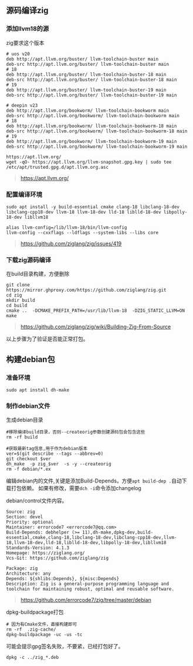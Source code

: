 ## 源码编译zig

### 添加llvm18的源

zig要求这个版本

```shell
# uos v20
deb http://apt.llvm.org/buster/ llvm-toolchain-buster main
deb-src http://apt.llvm.org/buster/ llvm-toolchain-buster main
# 18 
deb http://apt.llvm.org/buster/ llvm-toolchain-buster-18 main
deb-src http://apt.llvm.org/buster/ llvm-toolchain-buster-18 main
# 19 
deb http://apt.llvm.org/buster/ llvm-toolchain-buster-19 main
deb-src http://apt.llvm.org/buster/ llvm-toolchain-buster-19 main

# deepin v23
deb http://apt.llvm.org/bookworm/ llvm-toolchain-bookworm main
deb-src http://apt.llvm.org/bookworm/ llvm-toolchain-bookworm main
# 18 
deb http://apt.llvm.org/bookworm/ llvm-toolchain-bookworm-18 main
deb-src http://apt.llvm.org/bookworm/ llvm-toolchain-bookworm-18 main
# 19 
deb http://apt.llvm.org/bookworm/ llvm-toolchain-bookworm-19 main
deb-src http://apt.llvm.org/bookworm/ llvm-toolchain-bookworm-19 main
```

```shell
https://apt.llvm.org/
wget -qO- https://apt.llvm.org/llvm-snapshot.gpg.key | sudo tee /etc/apt/trusted.gpg.d/apt.llvm.org.asc
```

> https://apt.llvm.org/

### 配置编译环境

```shell
sudo apt install -y build-essential cmake clang-18 libclang-18-dev libclang-cpp18-dev llvm-18 llvm-18-dev lld-18 liblld-18-dev libpolly-18-dev libllvm18
```

```shell
alias llvm-config=/lib/llvm-18/bin/llvm-config
llvm-config --cxxflags --ldflags --system-libs --libs core
```

> https://github.com/ziglang/zig/issues/419

### 下载zig源码编译

在build目录构建，方便删除

```shell
git clone https://mirror.ghproxy.com/https://github.com/ziglang/zig.git
cd zig
mkdir build
cd build
cmake ..  -DCMAKE_PREFIX_PATH=/usr/lib/llvm-18  -DZIG_STATIC_LLVM=ON
make
```

>  https://github.com/ziglang/zig/wiki/Building-Zig-From-Source

以上步骤为了验证是否能正常打包。



## 构建debian包

###  准备环境

```shell
sudo apt install dh-make
```



### 制作debian文件

生成debian目录

```shell
#移除编译build目录，否则--createorig参数创建源码包会包含这些
rm -rf build

#获取最新tag信息,用于作为debian版本
ver=$(git describe --tags --abbrev=0)
git checkout $ver
dh_make  -p zig_$ver  -s -y --createorig
rm -f debian/*.ex
```
编辑debian内的文件,关键是添加Build-Depends，方便`apt build-dep .`自动下载打包依赖。
如果有修改，需要`dch -i`命令添加changelog

debian/control文件内容。
```shell
Source: zig
Section: devel
Priority: optional
Maintainer: errorcode7 <errorcode7@qq.com>
Build-Depends: debhelper (>= 11),dh-make,dpkg-dev,build-essential,cmake,clang-18,libclang-18-dev,libclang-cpp18-dev,llvm-18,llvm-18-dev,lld-18,liblld-18-dev,libpolly-18-dev,libllvm18
Standards-Version: 4.1.3
Homepage: https://ziglang.org/
Vcs-Git: https://github.com/ziglang/zig

Package: zig
Architecture: any
Depends: ${shlibs:Depends}, ${misc:Depends}
Description: Zig is a general-purpose programming language and toolchain for maintaining robust, optimal and reusable software.
```
> https://github.com/errorcode7/zig/tree/master/debian

dpkg-buildpackage打包

```shell
# 因为有Cmake文件，直接构建即可
rm -rf  .zig-cache/
dpkg-buildpackage -uc -us -tc 
```

可能会提示gpg签名失败，不要紧，已经打包好了。

```shell
dpkg -c ../zig_*.deb
```

